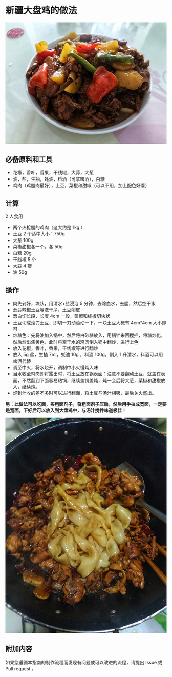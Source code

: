 # 新疆大盘鸡的做法

![大盘鸡](新疆大盘鸡/大盘鸡.jpeg)

## 必备原料和工具

- 花椒，香叶，香果，干线椒，大蒜，大葱
- 油，盐，生抽，蚝油，料酒（可拿啤酒），白糖
- 鸡肉（鸡腿肉最好），土豆，菜椒和甜椒（可以不用，加上配色好看）

## 计算

2 人食用

- 两个火枪腿的鸡肉（这大约是 1kg ）
- 土豆 2 个适中大小：750g
- 大葱 100g
- 菜椒甜椒各一个，各 50g
- 白糖 20g
- 干线椒 5 个
- 大蒜 4 瓣
- 油 50g

## 操作

- 肉先剁好，块状，用清水+盐浸泡 5 分钟，去除血水，去腥，然后空干水
- 葱蒜辣椒土豆等洗干净，土豆削皮
- 葱白切长段，长度 4cm 一段，菜椒和线椒切块状
- 土豆切成滚刀土豆，即切一刀动滚动一下，一块土豆大概有 4cm*4cm 大小即可
- 炒糖色：先将油加入锅中，然后将白砂糖放入，用锅铲来回搅拌，将糖炒化，然后炒出焦黄色，此时将空干水的鸡肉倒入锅中翻炒，进行上色
- 放入花椒，香叶，香果，干线椒等进行翻炒
- 放入 5g 盐，生抽 7ml，蚝油 10g ，料酒 100g，倒入 1 升清水，料酒可以用啤酒代替
- 调至中火，将水烧开，调制中小火慢炖入味
- 当水收至鸡肉即将露出时，将土豆放在锅表面：注意不要翻动土豆，就盖在表面，不然翻到下面容易粘锅，继续盖锅盖炖，炖一会后将大葱，菜椒和甜椒放入，继续炖。
- 炖到汁收的差不多时可以进行翻面，将土豆与汤汁相吸，最后关火盛出。

**另：此做法可以吃面，买粗面剂子，将粗面剂子压扁，然后用手拉成宽面，一定要是宽面，下好后可以放入到大盘鸡中，与汤汁搅拌味道极佳！**

![大盘鸡皮带面](新疆大盘鸡/大盘鸡皮带面.jpeg)

## 附加内容

如果您遵循本指南的制作流程而发现有问题或可以改进的流程，请提出 Issue 或 Pull request 。
